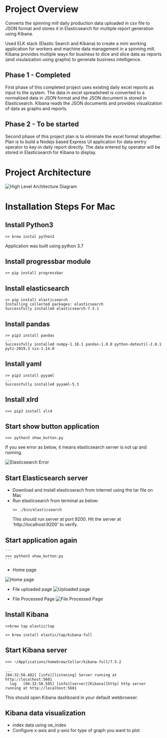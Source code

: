 # Project Overview
Converts the spinning mill daily production data uploaded in csv file to JSON format and stores it in Elasticsearch for multiple report generation using Kibana.

Used ELK stack (Elastic Search and Kibana) to create a mini working application for
workers and machine data management in a spinning mill. Kibana provides multiple ways for business to dice and slice data as reports (and visulaization using graphs) to generate business intelligence.

## Phase 1 - Completed
First phase of this completed project uses existing daily excel reports as input to the system. The data in excel spreadsheet is converted to a normalized data in JSON format and the JSON document is stored in Elasticsearch. Kibana reads the JSON documents and provides visualization of data as graphs and reports.

## Phase 2 - To be started
Second phase of this project plan is to eliminate the excel format altogether. Plan is to build a Nodejs based Express UI application for data enrtry operator to key-in daily report directly. The data entered by operator will be stored in Elasticsearch for Kibana to display.

# Project Architecture

![High Level Architecture Diagram](./docs/high_level_arch_diagram.jpg)

# Installation Steps For Mac
## Install Python3
```
>> brew instal python3
```
Application was built using python 3.7

## Install progressbar module
```
>> pip install progressbar
```
## Install elasticsearch
```
>> pip install elasticsearch
Installing collected packages: elasticsearch
Successfully installed elasticsearch-7.5.1
```
## Install pandas
```
>> pip3 install pandas
...
Successfully installed numpy-1.18.1 pandas-1.0.0 python-dateutil-2.8.1 pytz-2019.3 six-1.14.0
```
## Install yaml
```
>> pip3 install pyyaml
...
Successfully installed pyyaml-5.3
```
## Install xlrd
```
>>> pip3 install xlrd
```

## Start show button application

```
>>> python3 show_button.py
```

If you see error as below, it means elasticsearch server is not up and running.

![Elasticsearch Error](./docs/oe_application_elasticsearch_error.png)

## Start Elasticsearch server
  * Download and install elasticserach from internet using the tar file on Mac
  * Run elasticsearch from terminal as below:
    ```
    >> ./bin/elasticsearch
    ```
    This should run server at port 9200. Hit the server at 'http://localhost:9200' to verify.
  
## Start application again
    ```
    >>> python3 show_button.py
    ```
* Home page

![Home page](./docs/oe_application_elasticsearch_home_page.png)

* File uploaded page
![Uploaded page](./docs/oe_application_elasticsearch_uploaded_success.png)

* File Processed Page
![File Processed Page](./docs/oe_application_elasticsearch_processed_success.png)

## Install Kibana

```
>>brew tap elastic/tap
```

```
>> brew install elastic/tap/kibana-full
```

## Start Kibana server
```
>>> ~/Applications/homebrew/Cellar/kibana-full/7.5.2

...
[04:32:58.482] [info][listening] Server running at http://localhost:5601
  log   [04:32:58.505] [info][server][Kibana][http] http server running at http://localhost:5601
  ```

  This should open Kibana dashboard in your default webbrowser.

## Kibana data visualization

  * index data using oe_index
  * Configure x-axis and y-axis for type of graph you want to plot